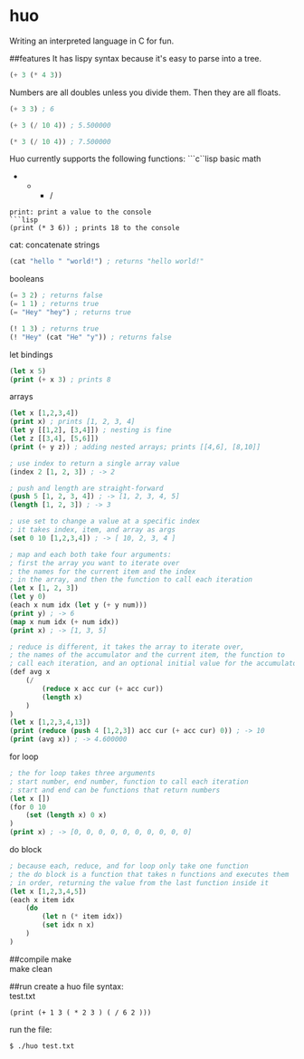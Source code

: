 # huo
Writing an interpreted language in C for fun.

##features
It has lispy syntax because it's easy to parse into a tree.
```lisp
(+ 3 (* 4 3))
```
Numbers are all doubles unless you divide them. Then they are all floats.
```lisp
(+ 3 3) ; 6

(+ 3 (/ 10 4)) ; 5.500000

(* 3 (/ 10 4)) ; 7.500000
```
Huo currently supports the following functions:
```c``lisp
basic math
+ - * /
```
print: print a value to the console
```lisp
(print (* 3 6)) ; prints 18 to the console
```
cat: concatenate strings
```lisp
(cat "hello " "world!") ; returns "hello world!"
```
booleans
```lisp
(= 3 2) ; returns false
(= 1 1) ; returns true
(= "Hey" "hey") ; returns true

(! 1 3) ; returns true
(! "Hey" (cat "He" "y")) ; returns false
```
let bindings
```lisp
(let x 5)
(print (+ x 3) ; prints 8
```
arrays
```lisp
(let x [1,2,3,4])
(print x) ; prints [1, 2, 3, 4]
(let y [[1,2], [3,4]]) ; nesting is fine
(let z [[3,4], [5,6]])
(print (+ y z)) ; adding nested arrays; prints [[4,6], [8,10]]

; use index to return a single array value
(index 2 [1, 2, 3]) ; -> 2

; push and length are straight-forward
(push 5 [1, 2, 3, 4]) ; -> [1, 2, 3, 4, 5]
(length [1, 2, 3]) ; -> 3

; use set to change a value at a specific index
; it takes index, item, and array as args
(set 0 10 [1,2,3,4]) ; -> [ 10, 2, 3, 4 ]

; map and each both take four arguments:
; first the array you want to iterate over
; the names for the current item and the index
; in the array, and then the function to call each iteration
(let x [1, 2, 3])
(let y 0)
(each x num idx (let y (+ y num)))
(print y) ; -> 6
(map x num idx (+ num idx))
(print x) ; -> [1, 3, 5]

; reduce is different, it takes the array to iterate over,
; the names of the accumulator and the current item, the function to
; call each iteration, and an optional initial value for the accumulator
(def avg x
    (/
        (reduce x acc cur (+ acc cur))
        (length x)
    )
)
(let x [1,2,3,4,13])
(print (reduce (push 4 [1,2,3]) acc cur (+ acc cur) 0)) ; -> 10
(print (avg x)) ; -> 4.600000
```
for loop
```lisp
; the for loop takes three arguments
; start number, end number, function to call each iteration
; start and end can be functions that return numbers
(let x [])
(for 0 10 
    (set (length x) 0 x)
)
(print x) ; -> [0, 0, 0, 0, 0, 0, 0, 0, 0, 0]
```
do block
```lisp
; because each, reduce, and for loop only take one function
; the do block is a function that takes n functions and executes them
; in order, returning the value from the last function inside it
(let x [1,2,3,4,5])
(each x item idx 
    (do 
        (let n (* item idx))
        (set idx n x)
    )
)
```

##compile
make   
make clean   

##run
create a huo file syntax:   
test.txt
```code
(print (+ 1 3 ( * 2 3 ) ( / 6 2 )))
```

run the file:
```shell
$ ./huo test.txt
```
